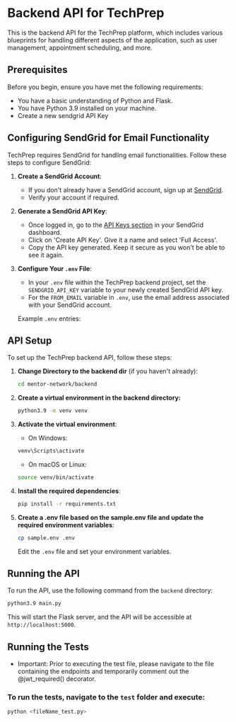 # Backend API for TechPrep

This is the backend API for the TechPrep platform, which includes various blueprints for handling different aspects of the application, such as user management, appointment scheduling, and more.

## Prerequisites

Before you begin, ensure you have met the following requirements:

- You have a basic understanding of Python and Flask.
- You have Python 3.9 installed on your machine.
- Create a new sendgrid API Key

## Configuring SendGrid for Email Functionality

TechPrep requires SendGrid for handling email functionalities. Follow these steps to configure SendGrid:

1. **Create a SendGrid Account**:
   - If you don't already have a SendGrid account, sign up at [SendGrid](https://sendgrid.com/).
   - Verify your account if required.

2. **Generate a SendGrid API Key**:
   - Once logged in, go to the [API Keys section](https://app.sendgrid.com/settings/api_keys) in your SendGrid dashboard.
   - Click on 'Create API Key'. Give it a name and select 'Full Access'.
   - Copy the API key generated. Keep it secure as you won't be able to see it again.

3. **Configure Your `.env` File**:
   - In your `.env` file within the TechPrep backend project, set the `SENDGRID_API_KEY` variable to your newly created SendGrid API key.
   - For the `FROM_EMAIL` variable in `.env`, use the email address associated with your SendGrid account.
   
   Example `.env` entries:

## API Setup

To set up the TechPrep backend API, follow these steps:

1. **Change Directory to the backend dir** (if you haven't already):
   ```bash
   cd mentor-network/backend
   ```
2. **Create a virtual environment in the backend directory:**
    ```bash
    python3.9 -m venv venv
    ```
3. **Activate the virtual environment**:
    - On Windows:
    ```bash
    venv\Scripts\activate
    ```
    - On macOS or Linux:
    ```bash
    source venv/bin/activate
    ```
4. **Install the required dependencies**:
    ```bash
    pip install -r requirements.txt
    ```

5. **Create a .env file based on the sample.env file and update the required environment variables**:
    ```bash
    cp sample.env .env
    ```
    Edit the `.env` file and set your environment variables.

## Running the API
To run the API, use the following command from the `backend` directory:

```bash
python3.9 main.py
```

This will start the Flask server, and the API will be accessible at `http://localhost:5000`.

## Running the Tests
- Important: Prior to executing the test file, please navigate to the file containing the endpoints and temporarily comment out the @jwt_required() decorator.
### To run the tests, navigate to the `test` folder and execute:
```bash
python <fileName_test.py>
```
